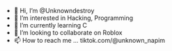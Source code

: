 - 👋 Hi, I’m @Unknowndestroy
- 👀 I’m interested in Hacking, Programming
- 🌱 I’m currently learning C 
- 💞️ I’m looking to collaborate on Roblox
- 📫 How to reach me ... tiktok.com/@unknown_napim

